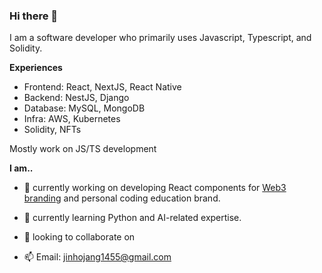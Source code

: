 ### Hi there 👋

I am a software developer who primarily uses Javascript, Typescript, and Solidity.

**Experiences**
- Frontend: React, NextJS, React Native
- Backend: NestJS, Django
- Database: MySQL, MongoDB
- Infra: AWS, Kubernetes
- Solidity, NFTs

Mostly work on JS/TS development

**I am..**

- 🔭 currently working on developing React components for [Web3 branding](https://github.com/acid-info/lsd) and personal coding education brand.

- 🌱 currently learning Python and AI-related expertise.

- 👯 looking to collaborate on 

- 📫 Email: jinhojang1455@gmail.com
